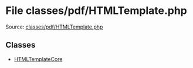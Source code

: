 File classes/pdf/HTMLTemplate.php
=========

Source: [classes/pdf/HTMLTemplate.php](https://github.com/PrestaShop/PrestaShop/blob/1.5.2.0/classes/pdf/HTMLTemplate.php)


Classes
-------

* [HTMLTemplateCore](class.HTMLTemplateCore.md)

